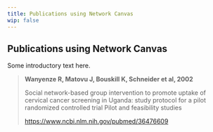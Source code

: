 ```yaml
---
title: Publications using Network Canvas
wip: false
---
```

## Publications using Network Canvas

Some introductory text here.

> **Wanyenze R, Matovu J, Bouskill K, Schneider et al, 2002**
> 
> Social network-based group intervention to promote uptake of cervical cancer screening in Uganda: study protocol for a pilot randomized controlled trial	Pilot and feasibility studies
>
> https://www.ncbi.nlm.nih.gov/pubmed/36476609
